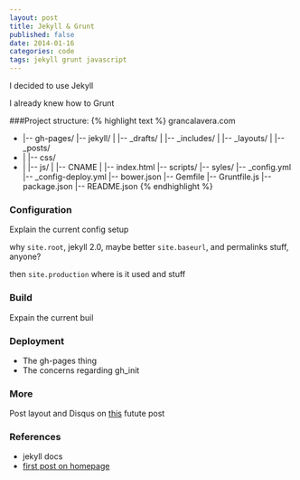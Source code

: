 ```yaml
---
layout: post
title: Jekyll & Grunt
published: false
date: 2014-01-16
categories: code
tags: jekyll grunt javascript
---
```


I decided to use Jekyll

I already knew how to Grunt

###Project structure:
{% highlight text %}
grancalavera.com
* |-- gh-pages/
  |-- jekyll/
  |   |-- _drafts/
  |   |-- _includes/
  |   |-- _layouts/
  |   |-- _posts/
* |   |-- css/
* |   |-- js/
  |   |-- CNAME
  |   |-- index.html
  |-- scripts/
  |-- syles/
  |-- _config.yml
  |-- _config-deploy.yml
  |-- bower.json
  |-- Gemfile
  |-- Gruntfile.js
  |-- package.json
  |-- README.json
{% endhighlight %}

### Configuration

Explain the current config setup

why ```site.root```, jekyll 2.0, maybe better ```site.baseurl```, and permalinks stuff, anyone?

then ```site.production``` where is it used and stuff


### Build

Expain the current buil

### Deployment

 - The gh-pages thing
 - The concerns regarding gh_init

### More

Post layout and Disqus on [this](#) futute post


### References

- jekyll docs
- [first post on homepage](https://gist.github.com/nimbupani/1421828)
